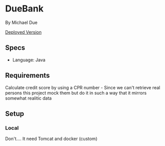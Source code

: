 # DueBank
By Michael Due

[Deployed Version](mdp-creations.dk/creditScoreModule/)

## Specs
- Language: Java

## Requirements
Calculate credit score by using a CPR number - Since we can't retrieve real persons this project mock them but do it in such a way that it mirrors somewhat realitic data

## Setup

### Local
Don't.... It need Tomcat and docker (custom)
